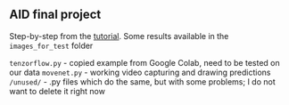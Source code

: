 ## AID final project

Step-by-step from the [tutorial](https://www.tensorflow.org/lite/tutorials/pose_classification). Some results available in the `images_for_test` folder

`tenzorflow.py` - copied example from Google Colab, need to be tested on our data
`movenet.py` - working video capturing and drawing predictions
`/unused/` - .py files which do the same, but with some problems; I do not want to delete it right now
